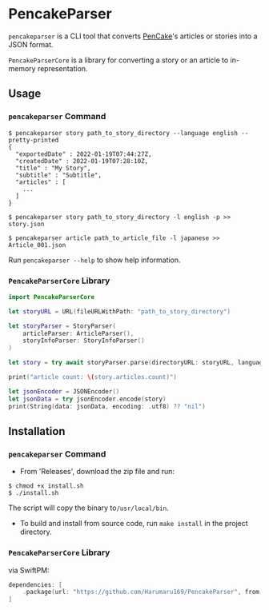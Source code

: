 # PencakeParser

`pencakeparser` is a CLI tool that converts [PenCake](https://apps.apple.com/jp/app/pencake-シンプルなノート-日記帳/id1382218014)'s articles or stories into a JSON format.

`PencakeParserCore` is a library for converting a story or an article to in-memory representation.

## Usage
### `pencakeparser` Command
```shell
$ pencakeparser story path_to_story_directory --language english --pretty-printed 
{
  "exportedDate" : 2022-01-19T07:44:27Z,
  "createdDate" : 2022-01-19T07:28:10Z,
  "title" : "My Story",
  "subtitle" : "Subtitle",
  "articles" : [
    ...
  ]
}

$ pencakeparser story path_to_story_directory -l english -p >> story.json

$ pencakeparser article path_to_article_file -l japanese >> Article_001.json
```
Run `pencakeparser --help` to show help information.

### `PencakeParserCore` Library
```swift
import PencakeParserCore

let storyURL = URL(fileURLWithPath: "path_to_story_directory")

let storyParser = StoryParser(
    articleParser: ArticleParser(),
    storyInfoParser: StoryInfoParser()
)

let story = try await storyParser.parse(directoryURL: storyURL, language: .english)

print("article count: \(story.articles.count)")

let jsonEncoder = JSONEncoder()
let jsonData = try jsonEncoder.encode(story)
print(String(data: jsonData, encoding: .utf8) ?? "nil")
```

## Installation

### `pencakeparser` Command
- From 'Releases', download the zip file and run:
```shell
$ chmod +x install.sh
$ ./install.sh
```
The script will copy the binary to`/usr/local/bin`.

- To build and install from source code, run `make install` in the project directory.

### `PencakeParserCore` Library
via SwiftPM:
```swift
dependencies: [
    .package(url: "https://github.com/Harumaru169/PencakeParser", from: "0.1.0")
]
```
